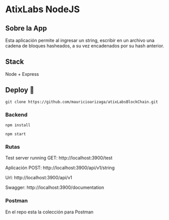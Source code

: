 # AtixLabs NodeJS

## Sobre la App
Esta aplicación permite al ingresar un string, escribir en un archivo una cadena de bloques hasheados, a su vez encadenados por su hash anterior. 

## Stack
Node + Express 

## Deploy 🚀
```
git clone https://github.com/mauricioarizaga/atixLabsBlockChain.git

```

### Backend

```
npm install
```

```
npm start
```

### Rutas

Test server running
GET: http://localhost:3900/test

Aplicación
POST: http://localhost:3900/api/v1/string

Url: http://localhost:3900/api/v1

Swagger: http://localhost:3900/documentation


### Postman

En el repo esta la colección para Postman
